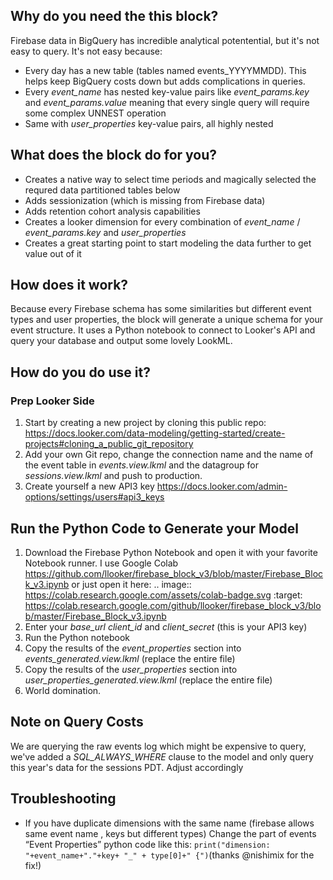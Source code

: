 ## Why do you need the this block?
Firebase data in BigQuery has incredible analytical potentential, but it's not easy to query. It's not easy because:

* Every day has a new table (tables named events_YYYYMMDD). This helps keep BigQuery costs down but adds complications in queries.
* Every _event_name_ has nested key-value pairs like _event_params.key_ and _event_params.value_ meaning that every single query will require some complex UNNEST operation
* Same with _user_properties_ key-value pairs, all highly nested

## What does the block do for you?

* Creates a native way to select time periods and magically selected the requred data partitioned tables below
* Adds sessionization (which is missing from Firebase data)
* Adds retention cohort analysis capabilities
* Creates a looker dimension for every combination of _event_name_ / _event_params.key_ and _user_properties_
* Creates a great starting point to start modeling the data further to get value out of it

## How does it work?
Because every Firebase schema has some similarities but different event types and user properties, the block will generate a unique schema for your event structure. It uses a Python notebook to connect to Looker's API and query your database and output some lovely LookML.

## How do you do use it?

### Prep Looker Side

1. Start by creating a new project by cloning this public repo: https://docs.looker.com/data-modeling/getting-started/create-projects#cloning_a_public_git_repository
2. Add your own Git repo, change the connection name and the name of the event table in _events.view.lkml_ and the datagroup for _sessions.view.lkml_ and push to production.
3. Create yourself a new API3 key https://docs.looker.com/admin-options/settings/users#api3_keys

## Run the Python Code to Generate your Model

1. Download the Firebase Python Notebook and open it with your favorite Notebook runner. I use Google Colab https://github.com/llooker/firebase_block_v3/blob/master/Firebase_Block_v3.ipynb or just open it here:
.. image:: https://colab.research.google.com/assets/colab-badge.svg
   :target: https://colab.research.google.com/github/llooker/firebase_block_v3/blob/master/Firebase_Block_v3.ipynb
3. Enter your _base_url_ _client_id_ and _client_secret_  (this is your API3 key)
4. Run the Python notebook
5. Copy the results of the _event_properties_ section into _events_generated.view.lkml_ (replace the entire file)
6. Copy the results of the _user_properties_ section into _user_properties_generated.view.lkml_ (replace the entire file)
7. World domination.

## Note on Query Costs
We are querying the raw events log which might be expensive to query, we've added a _SQL_ALWAYS_WHERE_ clause to the model and only query this year's data for the sessions PDT. Adjust accordingly

## Troubleshooting

* If you have duplicate dimensions with the same name (firebase allows same event name , keys but different types)
Change the part of events “Event Properties” python code  like this:
 `print("dimension: "+event_name+"."+key+ "_" + type[0]+" {")`(thanks @nishimix for the fix!)
